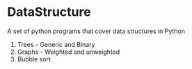 # DataStructure

A set of python programs that cover data structures in Python
1. Trees - Generic and Binary
2. Graphs - Weighted and unweighted
3. Bubble sort

